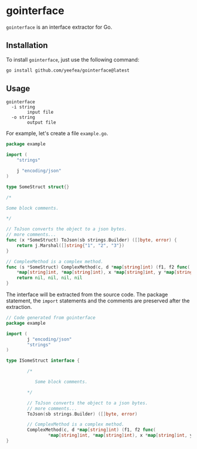 # gointerface

`gointerface` is an interface extractor for Go.

## Installation

To install `gointerface`, just use the following command:

```bash
go install github.com/yeefea/gointerface@latest
```

## Usage

```
gointerface
  -i string
        input file
  -o string
        output file
```

For example, let's create a file `example.go`.

```go
package example

import (
	"strings"

	j "encoding/json"
)

type SomeStruct struct{}

/*

Some block comments.

*/

// ToJson converts the object to a json bytes.
// more comments...
func (x *SomeStruct) ToJson(sb strings.Builder) ([]byte, error) {
	return j.Marshal([]string{"1", "2", "3"})
}

// ComplexMethod is a complex method.
func (s *SomeStruct) ComplexMethod(c, d *map[string]int) (f1, f2 func(
	*map[string]int, *map[string]int), x *map[string]int, y *map[string]int) {
	return nil, nil, nil, nil
}
```

The interface will be extracted from the source code. The package statement, the `import` statements and the comments are preserved after the extraction.

```go
// Code generated from gointerface
package example

import (
        j "encoding/json"
        "strings"
)

type ISomeStruct interface {

        /*

           Some block comments.

        */

        // ToJson converts the object to a json bytes.
        // more comments...
        ToJson(sb strings.Builder) ([]byte, error)

        // ComplexMethod is a complex method.
        ComplexMethod(c, d *map[string]int) (f1, f2 func(
                *map[string]int, *map[string]int), x *map[string]int, y *map[string]int)
}
```

